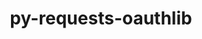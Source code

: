 ---
title: "py-requests-oauthlib"
layout: cache
categories: [package, develop-2024-05-26]
meta: {"versions": ["1.3.1"], "compilers": ["apple-clang@=15.0.0", "gcc@=11.4.0"], "oss": ["ubuntu22.04", "ventura"], "platforms": ["darwin", "linux"], "targets": ["aarch64", "neoverse_v1", "neoverse_v2", "x86_64_v3"], "stacks": ["e4s", "e4s-neoverse-v2", "e4s-neoverse_v1", "ml-darwin-aarch64-mps", "ml-linux-x86_64-cpu", "ml-linux-x86_64-cuda", "root"], "num_specs": 5, "num_specs_by_stack": {"ml-darwin-aarch64-mps": 1, "root": 5, "e4s-neoverse_v1": 1, "e4s-neoverse-v2": 1, "ml-linux-x86_64-cuda": 1, "ml-linux-x86_64-cpu": 1, "e4s": 1}}
spec_details: [{"hash": "t4d4z3525ggvdvdlxqcwpkdgbdobouph", "compiler": "apple-clang@=15.0.0", "versions": ["1.3.1"], "os": "ventura", "platform": "darwin", "target": "aarch64", "variants": ["build_system=python_pip"], "stacks": ["ml-darwin-aarch64-mps", "root"], "size": "-", "tarball": "https://binaries.spack.io/develop-2024-05-26/build_cache/darwin-ventura-aarch64/apple-clang-15.0.0/py-requests-oauthlib-1.3.1/darwin-ventura-aarch64-apple-clang-15.0.0-py-requests-oauthlib-1.3.1-t4d4z3525ggvdvdlxqcwpkdgbdobouph.spack"}, {"hash": "3bhpbjvvhinrugemm3kaqmto75lt72dn", "compiler": "gcc@=11.4.0", "versions": ["1.3.1"], "os": "ubuntu22.04", "platform": "linux", "target": "neoverse_v1", "variants": ["build_system=python_pip"], "stacks": ["e4s-neoverse_v1", "root"], "size": "-", "tarball": "https://binaries.spack.io/develop-2024-05-26/build_cache/linux-ubuntu22.04-neoverse_v1/gcc-11.4.0/py-requests-oauthlib-1.3.1/linux-ubuntu22.04-neoverse_v1-gcc-11.4.0-py-requests-oauthlib-1.3.1-3bhpbjvvhinrugemm3kaqmto75lt72dn.spack"}, {"hash": "tgmm4qtxxiwlt4mk4wipfskxqwazjkim", "compiler": "gcc@=11.4.0", "versions": ["1.3.1"], "os": "ubuntu22.04", "platform": "linux", "target": "neoverse_v2", "variants": ["build_system=python_pip"], "stacks": ["e4s-neoverse-v2", "root"], "size": "-", "tarball": "https://binaries.spack.io/develop-2024-05-26/build_cache/linux-ubuntu22.04-neoverse_v2/gcc-11.4.0/py-requests-oauthlib-1.3.1/linux-ubuntu22.04-neoverse_v2-gcc-11.4.0-py-requests-oauthlib-1.3.1-tgmm4qtxxiwlt4mk4wipfskxqwazjkim.spack"}, {"hash": "zjvby453hyn6l2lscwvn62iexxsda56o", "compiler": "gcc@=11.4.0", "versions": ["1.3.1"], "os": "ubuntu22.04", "platform": "linux", "target": "x86_64_v3", "variants": ["build_system=python_pip"], "stacks": ["ml-linux-x86_64-cuda", "root", "ml-linux-x86_64-cpu"], "size": "-", "tarball": "https://binaries.spack.io/develop-2024-05-26/build_cache/linux-ubuntu22.04-x86_64_v3/gcc-11.4.0/py-requests-oauthlib-1.3.1/linux-ubuntu22.04-x86_64_v3-gcc-11.4.0-py-requests-oauthlib-1.3.1-zjvby453hyn6l2lscwvn62iexxsda56o.spack"}, {"hash": "ydzcvsw6y7swvu6dk5bnfjxjmujdwfuw", "compiler": "gcc@=11.4.0", "versions": ["1.3.1"], "os": "ubuntu22.04", "platform": "linux", "target": "x86_64_v3", "variants": ["build_system=python_pip"], "stacks": ["root", "e4s"], "size": "-", "tarball": "https://binaries.spack.io/develop-2024-05-26/build_cache/linux-ubuntu22.04-x86_64_v3/gcc-11.4.0/py-requests-oauthlib-1.3.1/linux-ubuntu22.04-x86_64_v3-gcc-11.4.0-py-requests-oauthlib-1.3.1-ydzcvsw6y7swvu6dk5bnfjxjmujdwfuw.spack"}]
---